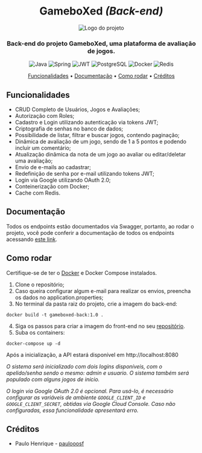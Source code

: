 <div align="center">
    <h1>GameboXed <i>(Back-end)</i></h1>
    <img alt="Logo do projeto" src="https://i.imgur.com/KXc8kaX.png">
    <h3>Back-end do projeto GameboXed, uma plataforma de avaliação de jogos.</h3>
    <img alt="Java" src="https://img.shields.io/badge/JAVA-%23f89820?style=for-the-badge&logo=openjdk&logoColor=f89820&labelColor=%23000000">
    <img alt="Spring" src="https://img.shields.io/badge/SPRING-%236DB33F?style=for-the-badge&logo=spring&logoColor=%236DB33F&labelColor=black">
    <img alt="JWT" src="https://img.shields.io/badge/jwt-000000?style=for-the-badge&logo=jsonwebtokens&labelColor=000000">
    <img alt="PostgreSQL" src="https://img.shields.io/badge/POSTGRESQL-%234169E1?style=for-the-badge&logo=POSTGRESQL&logoColor=%234169E1&labelColor=black">
    <img alt="Docker" src="https://img.shields.io/badge/docker-%232496ED?style=for-the-badge&logo=docker&logoColor=%232496ED&labelColor=black">
    <img alt="Redis" src="https://img.shields.io/badge/redis-%23FF4438?style=for-the-badge&logo=redis&logoColor=%23FF4438&labelColor=black">
</div>
<p align="center">
  <a href="#funcionalidades">Funcionalidades</a> •
  <a href="#documentacao">Documentação</a> •
  <a href="#como-rodar">Como rodar</a> •
  <a href="#créditos">Créditos</a>
</p>

## Funcionalidades
- CRUD Completo de Usuários, Jogos e Avaliações;
- Autorização com Roles;
- Cadastro e Login utilizando autenticação via tokens JWT;
- Criptografia de senhas no banco de dados;
- Possibilidade de listar, filtrar e buscar jogos, contendo paginação;
- Dinâmica de avaliação de um jogo, sendo de 1 a 5 pontos e podendo incluir um comentário;
- Atualização dinâmica da nota de um jogo ao avaliar ou editar/deletar uma avaliação;
- Envio de e-mails ao cadastrar;
- Redefinição de senha por e-mail utilizando tokens JWT;
- Login via Google utilizando OAuth 2.0;
- Conteinerização com Docker;
- Cache com Redis.
## Documentação
Todos os endpoints estão documentados via Swagger, portanto, ao rodar o projeto, você pode conferir a documentação
de todos os endpoints acessando [este link](http://localhost:8080/swagger-ui/index.html).
## Como rodar
Certifique-se de ter o [Docker](https://docs.docker.com/get-started/get-docker/) e Docker Compose instalados.
1. Clone o repositório;
2. Caso queira configurar algum e-mail para realizar os envios, preencha os dados no application.properties;
3. No terminal da pasta raiz do projeto, crie a imagem do back-end:
```
docker build -t gameboxed-back:1.0 .
```
4. Siga os passos para criar a imagem do front-end no seu [repositório](https://github.com/paulooosf/gameboxed-front).
5. Suba os containers:
```
docker-compose up -d
```
Após a inicialização, a API estará disponível em http://localhost:8080

_O sistema será inicializado com dois logins disponíveis, com o apelido/senha sendo o mesmo: admin e usuario.
O sistema também será populado com alguns jogos de início._

_O login via Google OAuth 2.0 é opcional. Para usá-lo, é necessário configurar as variáveis de ambiente `GOOGLE_CLIENT_ID` 
e `GOOGLE_CLIENT_SECRET`, obtidas via Google Cloud Console. Caso não configuradas, essa funcionalidade apresentará erro._
## Créditos
- Paulo Henrique - [paulooosf](http://github.com/paulooosf)
